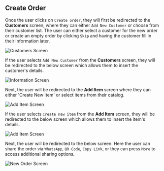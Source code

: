 ## Create Order

Once the user clicks on `Create order`, they will first be redirected to the **Customers** screen, where they can either `Add New Customer` or choose from their customer list. The user can either select a customer for the new order or create an empty order by clicking `Skip` and having the customer fill in their information later.

![Customers Screen](../images/screenshots/create-order/02.jpg?raw=true "Customers")

If the user selects `Add New Customer` from the **Customers** screen, they will be redirected to the below screen which allows them to insert the customer's details.

![Information Screen](../images/screenshots/create-order/06.jpg?raw=true "Information")

Next, the user will be redirected to the **Add Item** screen where they can either 'Create New Item' or select items from their catalog.

![Add Item Screen](../images/screenshots/create-order/03.jpg?raw=true "Add Item")

If the user selects `Create new item` from the **Add Item** screen, they will be redirected to the below screen which allows them to insert the item's details.

![Add Item Screen](../images/screenshots/create-order/04.jpg?raw=true "Add Item")

Next, the user will be redirected to the below screen. Here the user can share the order via `WhatsApp`, `QR Code`, `Copy Link`, or they can press `More` to access additional sharing options.

![New Order Screen](../images/screenshots/create-order/05.jpg?raw=true "New Order")
